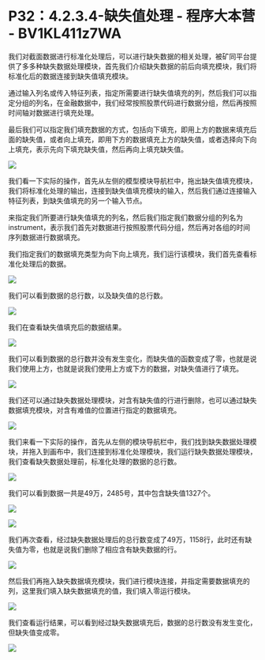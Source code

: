 # P32：4.2.3.4-缺失值处理 - 程序大本营 - BV1KL411z7WA

我们对截面数据进行标准化处理后，可以进行缺失数据的相关处理，被矿同平台提供了多多种缺失数据处理模块，首先我们介绍缺失数据的前后向填充模块，我们将标准化后的数据连接到缺失值填充模块。

通过输入列名或传入特征列表，指定所需要进行缺失值填充的列，然后我们可以指定分组的列名，在金融数据中，我们经常按照股票代码进行数据分组，然后再按照时间轴对数据进行填充处理。

最后我们可以指定我们填充数据的方式，包括向下填充，即用上方的数据来填充后面的缺失值，或者向上填充，即用下方的数据填充上方的缺失值，或者选择向下向上填充，表示先向下填充缺失值，然后再向上填充缺失值。



![](img/ce76d7c301cff1c5c91e0e25bd3142b5_1.png)

我们看一下实际的操作，首先从左侧的模型模块导航栏中，拖出缺失值填充模块，我们将标准化处理的输出，连接到缺失值填充模块的输入，然后我们通过连接输入特征列表，到缺失值填充的另一个输入节点。

来指定我们所要进行缺失值填充的列名，然后我们指定我们数据分组的列名为instrument，表示我们首先对数据进行按照股票代码分组，然后再对各组的时间序列数据进行数据填充。

我们指定我们的数据填充类型为向下向上填充，我们运行该模块，我们首先查看标准化处理后的数据。

![](img/ce76d7c301cff1c5c91e0e25bd3142b5_3.png)

我们可以看到数据的总行数，以及缺失值的总行数。

![](img/ce76d7c301cff1c5c91e0e25bd3142b5_5.png)

我们在查看缺失值填充后的数据结果。

![](img/ce76d7c301cff1c5c91e0e25bd3142b5_7.png)

我们可以看到数据的总行数并没有发生变化，而缺失值的函数变成了零，也就是说我们使用上方，也就是说我们使用上方或下方的数据，对缺失值进行了填充。



![](img/ce76d7c301cff1c5c91e0e25bd3142b5_9.png)

我们还可以通过缺失数据处理模块，对含有缺失值的行进行删除，也可以通过缺失数据填充模块，对含有难值的位置进行指定的数据填充。



![](img/ce76d7c301cff1c5c91e0e25bd3142b5_11.png)

我们来看一下实际的操作，首先从左侧的模块导航栏中，我们找到缺失数据处理模块，并拖入到画布中，我们连接到标准化处理模块，我们运行缺失数据处理模块，我们查看缺失数据处理前，标准化处理的数据的总行数。



![](img/ce76d7c301cff1c5c91e0e25bd3142b5_13.png)

我们可以看到数据一共是49万，2485号，其中包含缺失值1327个。

![](img/ce76d7c301cff1c5c91e0e25bd3142b5_15.png)

![](img/ce76d7c301cff1c5c91e0e25bd3142b5_16.png)

我们再次查看，经过缺失数据处理后的总行数变成了49万，1158行，此时还有缺失值为零，也就是说我们删除了相应含有缺失数据的行。



![](img/ce76d7c301cff1c5c91e0e25bd3142b5_18.png)

然后我们再拖入缺失数据填充模块，我们进行模块连接，并指定需要数据填充的列，这里我们填入缺失数据填充的值，我们填入零运行模块。



![](img/ce76d7c301cff1c5c91e0e25bd3142b5_20.png)

我们查看运行结果，可以看到经过缺失数据填充后，数据的总行数没有发生变化，但缺失值变成零。

![](img/ce76d7c301cff1c5c91e0e25bd3142b5_22.png)